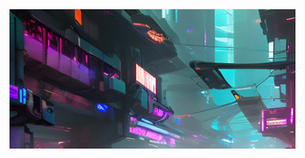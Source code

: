 <div align="center">
<img valign="middle" src="https://raw.githubusercontent.com/blacktop/blacktop/main/cyberpunk.png" alt="blacktop" />
</div>